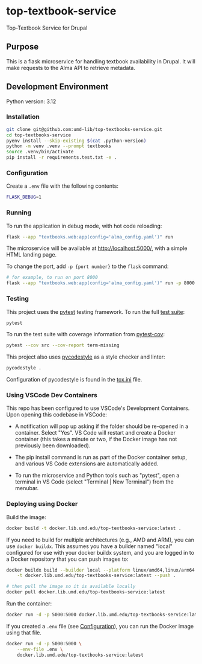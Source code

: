 # top-textbook-service

Top-Textbook Service for Drupal

## Purpose

This is a flask microservice for handling textbook availability in Drupal. It
will make requests to the Alma API to retrieve metadata.

## Development Environment

Python version: 3.12

### Installation

```zsh
git clone git@github.com:umd-lib/top-textbooks-service.git
cd top-textbooks-service
pyenv install --skip-existing $(cat .python-version)
python -m venv .venv --prompt textbooks
source .venv/bin/activate
pip install -r requirements.test.txt -e .
```

### Configuration

Create a `.env` file with the following contents:

```zsh
FLASK_DEBUG=1
```

### Running

To run the application in debug mode, with hot code reloading:

```zsh
flask --app "textbooks.web:app(config='alma_config.yaml')" run
```

The microservice will be available at <http://localhost:5000/>,
with a simple HTML landing page.

To change the port, add `-p {port number}` to the `flask` command:

```zsh
# for example, to run on port 8000
flask --app "textbooks.web:app(config='alma_config.yaml')" run -p 8000
```

### Testing

This project uses the [pytest] testing framework. To run the full
[test suite](tests):

```zsh
pytest
```

To run the test suite with coverage information from [pytest-cov]:

```zsh
pytest --cov src --cov-report term-missing
```

This project also uses [pycodestyle] as a style checker and linter:

```zsh
pycodestyle .
```

Configuration of pycodestyle is found in the [tox.ini](tox.ini) file.

### Using VSCode Dev Containers

This repo has been configured to use VSCode's Development Containers.
Upon opening this codebase in VSCode:

* A notification will pop up asking if the folder should be re-opened in a
  container. Select "Yes". VS Code will restart and create a Docker container
  (this takes a minute or two, if the Docker image has not previously been
  downloaded).

* The pip install command is run as part of the Docker container setup, and
  various VS Code extensions are automatically added.

* To run the microservice and Python tools such as "pytest", open a terminal in
  VS Code (select "Terminal | New Terminal") from the menubar.

### Deploying using Docker

Build the image:

```zsh
docker build -t docker.lib.umd.edu/top-textbooks-service:latest .
```

If you need to build for multiple architectures (e.g., AMD and ARM), you
can use `docker buildx`. This assumes you have a builder named "local"
configured for use with your docker buildx system, and you are logged in
to a Docker repository that you can push images to:

```zsh
docker buildx build --builder local --platform linux/amd64,linux/arm64 \
    -t docker.lib.umd.edu/top-textbooks-service:latest --push .

# then pull the image so it is available locally
docker pull docker.lib.umd.edu/top-textbooks-service:latest
```

Run the container:

```zsh
docker run -d -p 5000:5000 docker.lib.umd.edu/top-textbooks-service:latest
```

If you created a `.env` file (see [Configuration](#configuration)), you
can run the Docker image using that file.

```zsh
docker run -d -p 5000:5000 \
    --env-file .env \
    docker.lib.umd.edu/top-textbooks-service:latest
```

[pytest]: https://docs.pytest.org/en/7.3.x/
[pytest-cov]: https://pypi.org/project/pytest-cov/
[pycodestyle]: https://pycodestyle.pycqa.org/en/latest/
